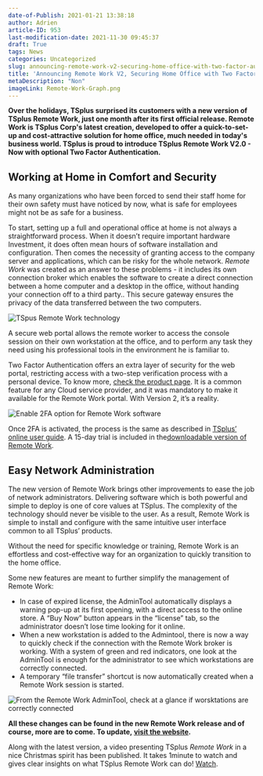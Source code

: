 ```yaml
---
date-of-Publish: 2021-01-21 13:38:18
author: Adrien
article-ID: 953
last-modification-date: 2021-11-30 09:45:37
draft: True
tags: News
categories: Uncategorized
slug: announcing-remote-work-v2-securing-home-office-with-two-factor-authentication
title: 'Announcing Remote Work V2, Securing Home Office with Two Factor Authentication'
metaDescription: "Non"
imageLink: Remote-Work-Graph.png
---
```


**Over the holidays, TSplus surprised its customers with a new version of TSplus Remote Work, just one month after its first official release. Remote Work is TSplus Corp's latest creation, developed to offer a quick-to-set-up and cost-attractive solution for home office, much needed in today's business world. TSplus is proud to introduce TSplus Remote Work V2.0 - Now with optional Two Factor Authentication.**




## Working at Home in Comfort and Security




As many organizations who have been forced to send their staff home for their own safety must have noticed by now, what is safe for employees might not be as safe for a business.




To start, setting up a full and operational office at home is not always a straightforward process. When it doesn’t require important hardware Investment, it does often mean hours of software installation and configuration. Then comes the necessity of granting access to the company server and applications, which can be risky for the whole network. *Remote Work* was created as an answer to these problems - it includes its own connection broker which enables the software to create a direct connection between a home computer and a desktop in the office, without handing your connection off to a third party.. This secure gateway ensures the privacy of the data transferred between the two computers.




![TSpus Remote Work technology](https://tsplus.net/news/wp-content/uploads/2021/01/Remote-Work-Graph.png)


A secure web portal allows the remote worker to access the console session on their own workstation at the office, and to perform any task they need using his professional tools in the environment he is familiar to.




Two Factor Authentication offers an extra layer of security for the web portal, restricting access with a two-step verification process with a personal device. To know more, [check the product page](https://tsplus.net/two-factor-authentication). It is a common feature for any Cloud service provider, and it was mandatory to make it available for the Remote Work portal. With Version 2, it’s a reality.




![Enable 2FA option for Remote Work software](https://tsplus.net/news/wp-content/uploads/2021/01/MicrosoftTeams-image-1.png)


Once 2FA is activated, the process is the same as described in [TSplus’ online user guide](https://docs.terminalserviceplus.com/tsplus/twofactorauthentication). A 15-day trial is included in the[downloadable version of Remote Work](https://tsplus.net/download#remote-work).




## Easy Network Administration




The new version of Remote Work brings other improvements to ease the job of network administrators. Delivering software which is both powerful and simple to deploy is one of core values at TSplus. The complexity of the technology should never be visible to the user. As a result, Remote Work is simple to install and configure with the same intuitive user interface common to all TSplus’ products.




Without the need for specific knowledge or training, Remote Work is an effortless and cost-effective way for an organization to quickly transition to the home office.




Some new features are meant to further simplify the management of Remote Work:




* In case of expired license, the AdminTool automatically displays a warning pop-up at its first opening, with a direct access to the online store. A “Buy Now” button appears in the “license” tab, so the administrator doesn’t lose time looking for it online.
* When a new workstation is added to the Admintool, there is now a way to quickly check if the connection with the Remote Work broker is working. With a system of green and red indicators, one look at the AdminTool is enough for the administrator to see which workstations are correctly connected.
* A temporary “file transfer” shortcut is now automatically created when a Remote Work session is started.




![From the Remote Work AdminTool, check at a glance if worsktations are correctly connected ](https://tsplus.net/news/wp-content/uploads/2021/01/MicrosoftTeams-image-8.png)


**All these changes can be found in the new Remote Work release and of course, more are to come. To update, [visit the website](https://jwts.onfastspring.com/REM-WORK0).**




Along with the latest version, a video presenting TSplus *Remote Work* in a nice Christmas spirit has been published. It takes 1minute to watch and gives clear insights on what TSplus Remote Work can do! [Watch](https://www.youtube.com/watch?v=Tag6g67ksI8).



